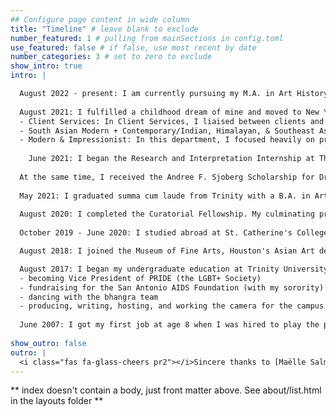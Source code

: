 ```yaml
---
## Configure page content in wide column
title: "Timeline" # leave blank to exclude
number_featured: 1 # pulling from mainSections in config.toml
use_featured: false # if false, use most recent by date
number_categories: 3 # set to zero to exclude
show_intro: true
intro: |

  August 2022 - present: I am currently pursuing my M.A. in Art History at the University of Texas, Austin. After receiving the Foreign Language and Area Studies (FLAS) Fellowship in Kannada, I decided to leave Christie's and return to Austin to pursue my M.A. in Art History. The FLAS Fellowship funds my Master's degree and pays me a stipend so I can take intensive language and area studies classes. At UT, I have learned so much from South Asian Area Studies alongside my art history coursework. You can learn more about my current research as a graduate student [here!](https://www.avanisastry.com/research/)
  
  August 2021: I fulfilled a childhood dream of mine and moved to New York City! Growing up, I loved watching 30 Rock and dreamed of being a writer and creative like Liz Lemon. Now, I was being paid to write about and work with art at my new job at 20 Rockefeller Plaza: Christie's. As a Graduate Trainee at Christie's, I was part of a cohort of six recent graduates (two in NYC, two in London, two in Hong Kong) selected to rotate between departments, learn about the business, and eventually transition into full-time roles in a specialist department. At Christie's I worked in the following:
  - Client Services: In Client Services, I liaised between clients and numerous Christie's departments, coordinating specialist evaluations, maintaining client and object databases, and registering people for auctions. 
  - South Asian Modern + Contemporary/Indian, Himalayan, & Southeast Asian Art: In this department (which spans both historic and modern South/Southeast Asian art), I worked in both an administrative and research capacity, communicaating with clients and other specialists, researching incoming property, processing books for the internal library, assisting with condition reports, and my favorite part - writing lot essays. One major highlight was working on the [Mahinder and Sharad Tak Collection](https://www.christies.com/features/The-Visionary-Collection-of-Mahinder-and-Sharad-Tak-12082-7.aspx) sale, seeing the project from initial proposal, to learning about the amazing artworks in the collection, to the final record-breaking auction. 
  - Modern & Impressionist: In this department, I focused heavily on provenance research while continuing to provide object research, administrative support, and contribute lot essays to upcoming sales. I really enjoyed learning more about European art and discovered a new favorite artist, Odilon Redon, [who actually depicted Hindu mythology in his work](https://www.artic.edu/artworks/80594/sita). 
  
    June 2021: I began the Research and Interpretation Internship at The Whitney Museum of American Art. During my internship, I produced research guides on then-upcoming exhibitions about Jasper Johns and My Barbarian, wrote and edited audio guide stops, worked on a research project analyzing docent pay structures at different American museum, and completed numerous other tasks (such as archiving exhibition materials, editing object labels, and more). 
  
  At the same time, I received the Andree F. Sjoberg Scholarship for Dravidian Studies, a full-tuition scholarship to attend the [South Asia Summer Language Institute](https://liberalarts.utexas.edu/southasia/language-program/) at UT Austin. With this scholarship, I completed First-Year Kannada I and II as summer intensive classes. Commonly spoken in Karnataka, India, Kannada is my family's mother tongue and I was excited to formally study it. Completing a language intensive, working full-time, and preparing for my big post-grad move took a lot of work, but it was absolutely worth it! 
  
  May 2021: I graduated summa cum laude from Trinity with a B.A. in Art History (Honors) and a Minor in History. I wrote my honors thesis about British photographer Mahtab Husain - you can learn more about that project [here](/writing/undergraduate-thesis). 
  
  August 2020: I completed the Curatorial Fellowship. My culminating project consisted of two curatorial projects, Synthetic Anatomies and Capturing the Subcontinent, which you can learn more about [here](/curatorial/). 
  
  October 2019 - June 2020: I studied abroad at St. Catherine's College (often called Catz) at the University of Oxford. I learned so much from the radically different educational system, which focused on centered, in-depth tutorials where I was often the only student. I took personalized, intensive classes on Chinese, South Asian, Egyptian, and Roman art. I also worked in Catz's dining hall and on the stage crew for my college's drama society. 

  August 2018: I joined the Museum of Fine Arts, Houston's Asian Art department as a Mellon Undergraduate Curatorial Fellow. I researched the permanent collection, wrote acquisition reports and labels, assisted with fundraising opportunities, and gave public tours. 

  August 2017: I began my undergraduate education at Trinity University in San Antonio. I had so much fun in college trying new things. Some highlights include: 
  - becoming Vice President of PRIDE (the LGBT+ Society)
  - fundraising for the San Antonio AIDS Foundation (with my sorority) and the San Antonio Children's Hospital (through Dance Marathon)
  - dancing with the bhangra team 
  - producing, writing, hosting, and working the camera for the campus TV station 
  
  June 2007: I got my first job at age 8 when I was hired to play the physical manifestation of Jesus Christ's consciousness in an unorthodox staging of <i>Jesus Christ Superstar</i> at Zach Scott Theater. I have been working in the arts ever since! 
  
show_outro: false
outro: |
  <i class="fas fa-glass-cheers pr2"></i>Sincere thanks to [Maëlle Salmon](https://masalmon.eu/) for her help naming this Hugo theme!
---
```


** index doesn't contain a body, just front matter above.
See about/list.html in the layouts folder **